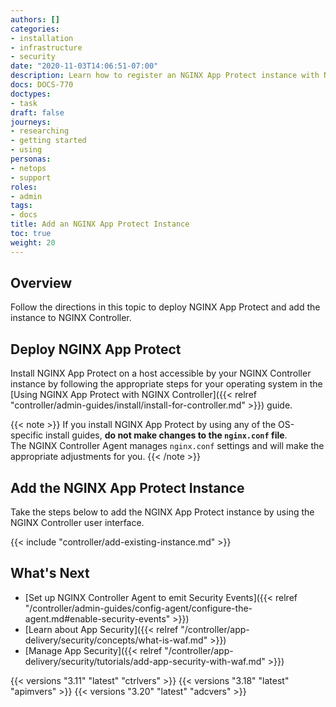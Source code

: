 ```yaml
---
authors: []
categories:
- installation
- infrastructure
- security
date: "2020-11-03T14:06:51-07:00"
description: Learn how to register an NGINX App Protect instance with NGINX Controller for use with the ADC module.
docs: DOCS-770
doctypes:
- task
draft: false
journeys:
- researching
- getting started
- using
personas:
- netops
- support
roles:
- admin
tags:
- docs
title: Add an NGINX App Protect Instance
toc: true
weight: 20
---
```


## Overview

Follow the directions in this topic to deploy NGINX App Protect and add the instance to NGINX Controller.

## Deploy NGINX App Protect

<div data-proofer-ignore>

Install NGINX App Protect on a host accessible by your NGINX Controller instance by following the appropriate steps for your operating system in the [Using NGINX App Protect with NGINX Controller]({{< relref "controller/admin-guides/install/install-for-controller.md" >}}) guide.

{{< note >}}
If you install NGINX App Protect by using any of the OS-specific install guides, **do not make changes to the `nginx.conf` file**.  
The NGINX Controller Agent manages `nginx.conf` settings and will make the appropriate adjustments for you.
{{< /note >}}

</div>

## Add the NGINX App Protect Instance

Take the steps below to add the NGINX App Protect instance by using the NGINX Controller user interface.

{{< include "controller/add-existing-instance.md" >}}

## What's Next

- [Set up NGINX Controller Agent to emit Security Events]({{< relref "/controller/admin-guides/config-agent/configure-the-agent.md#enable-security-events" >}})
- [Learn about App Security]({{< relref "/controller/app-delivery/security/concepts/what-is-waf.md" >}})
- [Manage App Security]({{< relref "/controller/app-delivery/security/tutorials/add-app-security-with-waf.md" >}})

{{< versions "3.11" "latest" "ctrlvers" >}}
{{< versions "3.18" "latest" "apimvers" >}}
{{< versions "3.20" "latest" "adcvers" >}}
